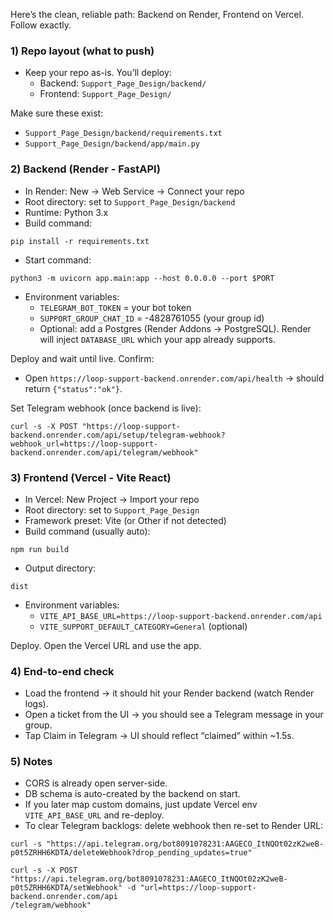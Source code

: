 Here’s the clean, reliable path: Backend on Render, Frontend on Vercel. Follow exactly.

### 1) Repo layout (what to push)
- Keep your repo as-is. You’ll deploy:
  - Backend: `Support_Page_Design/backend/`
  - Frontend: `Support_Page_Design/`

Make sure these exist:
- `Support_Page_Design/backend/requirements.txt`
- `Support_Page_Design/backend/app/main.py`

### 2) Backend (Render - FastAPI)
- In Render: New → Web Service → Connect your repo
- Root directory: set to `Support_Page_Design/backend`
- Runtime: Python 3.x
- Build command:
```
pip install -r requirements.txt
```
- Start command:
```
python3 -m uvicorn app.main:app --host 0.0.0.0 --port $PORT
```
- Environment variables:
  - `TELEGRAM_BOT_TOKEN` = your bot token
  - `SUPPORT_GROUP_CHAT_ID` = -4828761055 (your group id)
  - Optional: add a Postgres (Render Addons → PostgreSQL). Render will inject `DATABASE_URL` which your app already supports.

Deploy and wait until live. Confirm:
- Open `https://loop-support-backend.onrender.com/api/health` → should return `{"status":"ok"}`.

Set Telegram webhook (once backend is live):
```
curl -s -X POST "https://loop-support-backend.onrender.com/api/setup/telegram-webhook?webhook_url=https://loop-support-backend.onrender.com/api/telegram/webhook"
```

### 3) Frontend (Vercel - Vite React)
- In Vercel: New Project → Import your repo
- Root directory: set to `Support_Page_Design`
- Framework preset: Vite (or Other if not detected)
- Build command (usually auto):
```
npm run build
```
- Output directory:
```
dist
```
- Environment variables:
  - `VITE_API_BASE_URL=https://loop-support-backend.onrender.com/api`
  - `VITE_SUPPORT_DEFAULT_CATEGORY=General` (optional)

Deploy. Open the Vercel URL and use the app.

### 4) End-to-end check
- Load the frontend → it should hit your Render backend (watch Render logs).
- Open a ticket from the UI → you should see a Telegram message in your group.
- Tap Claim in Telegram → UI should reflect “claimed” within ~1.5s.

### 5) Notes
- CORS is already open server-side.
- DB schema is auto-created by the backend on start.
- If you later map custom domains, just update Vercel env `VITE_API_BASE_URL` and re-deploy.
- To clear Telegram backlogs: delete webhook then re-set to Render URL:
```
curl -s "https://api.telegram.org/bot8091078231:AAGECO_ItNQOt02zK2weB-p0t5ZRHH6KDTA/deleteWebhook?drop_pending_updates=true"

curl -s -X POST "https://api.telegram.org/bot8091078231:AAGECO_ItNQOt02zK2weB-p0t5ZRHH6KDTA/setWebhook" -d "url=https://loop-support-backend.onrender.com/api
/telegram/webhook"